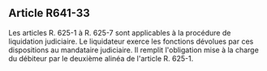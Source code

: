 Article R641-33
----
Les articles R. 625-1 à R. 625-7 sont applicables à la procédure de liquidation
judiciaire. Le liquidateur exerce les fonctions dévolues par ces dispositions au
mandataire judiciaire. Il remplit l'obligation mise à la charge du débiteur par
le deuxième alinéa de l'article R. 625-1.

